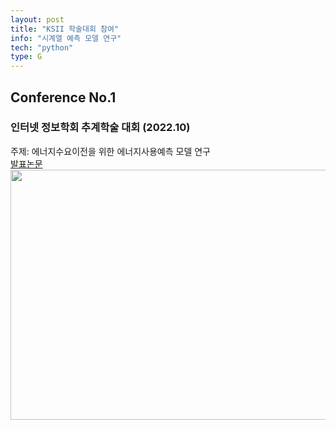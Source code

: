 ```yaml
---
layout: post
title: "KSII 학술대회 참여"
info: "시계열 예측 모델 연구"
tech: "python"
type: G
---
```


## Conference No.1
### 인터넷 정보학회 추계학술 대회 (2022.10)
주제: 에너지수요이전을 위한 에너지사용예측 모델 연구<br/>
[발표논문](https://www.eiric.or.kr/literature/ser_view.php?SnxGubun=INME&mode=total&searchCate=[…]4Jm1vcmU9WSZyZXNlYXJjaD1ZJnJlX3ExPSZwZz0xNw==&q1=%BF%AC%B1%B8)
<br/> 
<img src = "https://github.com/kjhwan98/kjhwan98.github.io/assets/104756502/092c8968-a493-4345-9e99-db8feeba7891" width="600" height="400"/>


